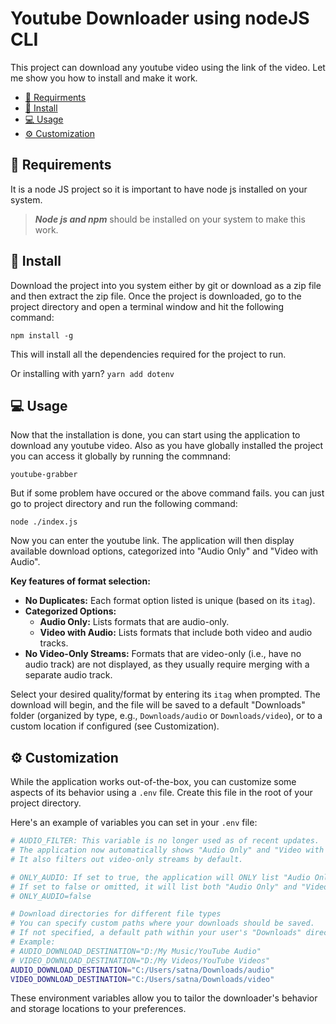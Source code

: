 # Youtube Downloader using nodeJS CLI

This project can download any youtube video using the link of the video. Let me show you how to install and make it work.

* [📝 Requirments](#-requirements)
* [🌱 Install](#-install)
* [💻 Usage](#-usage)
* [⚙️ Customization](#-customization)


## 📝 Requirements

It is a node JS project so it is important to have node js installed on your system.

 >***Node js and npm*** should be installed on your system to make this work.




## 🌱 Install

Download the project into you system either by git or download as a zip file and then extract the zip file. Once the project is downloaded, go to the project directory and open a terminal window and hit the following command:

```
npm install -g
```
This will install all the dependencies required for the project to run.


Or installing with yarn? `yarn add dotenv`

## 💻 Usage

Now that the installation is done, you can start using the application to download any youtube video. Also as you have globally installed the project you can access it globally by running the commnand:

```
youtube-grabber
```

But if some problem have occured or the above command fails. you can just go to project directory and run the following command:
```
node ./index.js
```

Now you can enter the youtube link. The application will then display available download options, categorized into "Audio Only" and "Video with Audio".

**Key features of format selection:**
*   **No Duplicates:** Each format option listed is unique (based on its `itag`).
*   **Categorized Options:**
    *   **Audio Only:** Lists formats that are audio-only.
    *   **Video with Audio:** Lists formats that include both video and audio tracks.
*   **No Video-Only Streams:** Formats that are video-only (i.e., have no audio track) are not displayed, as they usually require merging with a separate audio track.

Select your desired quality/format by entering its `itag` when prompted. The download will begin, and the file will be saved to a default "Downloads" folder (organized by type, e.g., `Downloads/audio` or `Downloads/video`), or to a custom location if configured (see Customization).


## ⚙ Customization

While the application works out-of-the-box, you can customize some aspects of its behavior using a `.env` file. Create this file in the root of your project directory.


Here's an example of variables you can set in your `.env` file:

```bash
# AUDIO_FILTER: This variable is no longer used as of recent updates.
# The application now automatically shows "Audio Only" and "Video with Audio" if available.
# It also filters out video-only streams by default.

# ONLY_AUDIO: If set to true, the application will ONLY list "Audio Only" formats.
# If set to false or omitted, it will list both "Audio Only" and "Video with Audio" formats.
# ONLY_AUDIO=false

# Download directories for different file types
# You can specify custom paths where your downloads should be saved.
# If not specified, a default path within your user's "Downloads" directory will be used.
# Example:
# AUDIO_DOWNLOAD_DESTINATION="D:/My Music/YouTube Audio"
# VIDEO_DOWNLOAD_DESTINATION="D:/My Videos/YouTube Videos"
AUDIO_DOWNLOAD_DESTINATION="C:/Users/satna/Downloads/audio"
VIDEO_DOWNLOAD_DESTINATION="C:/Users/satna/Downloads/video"
```

These environment variables allow you to tailor the downloader's behavior and storage locations to your preferences.
